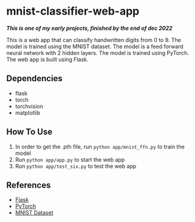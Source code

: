 # mnist-classifier-web-app

***This is one of my early projects, finished by the end of dec 2022***

This is a web app that can classify handwritten digits from 0 to 9. The model is trained using the MNIST dataset. The model is a feed forward neural network with 2 hidden layers. The model is trained using PyTorch. The web app is built using Flask.


## Dependencies

- flask
- torch
- torchvision
- matplotlib

## How To Use

1. In order to get the .pth file, run `python app/mnist_ffn.py` to train the model
2. Run `python app/app.py` to start the web app
3. Run `python app/test_six.py` to test the web app

## References

- [Flask](https://flask.palletsprojects.com/en/1.1.x/)
- [PyTorch](https://pytorch.org/)
- [MNIST Dataset](http://yann.lecun.com/exdb/mnist/)
